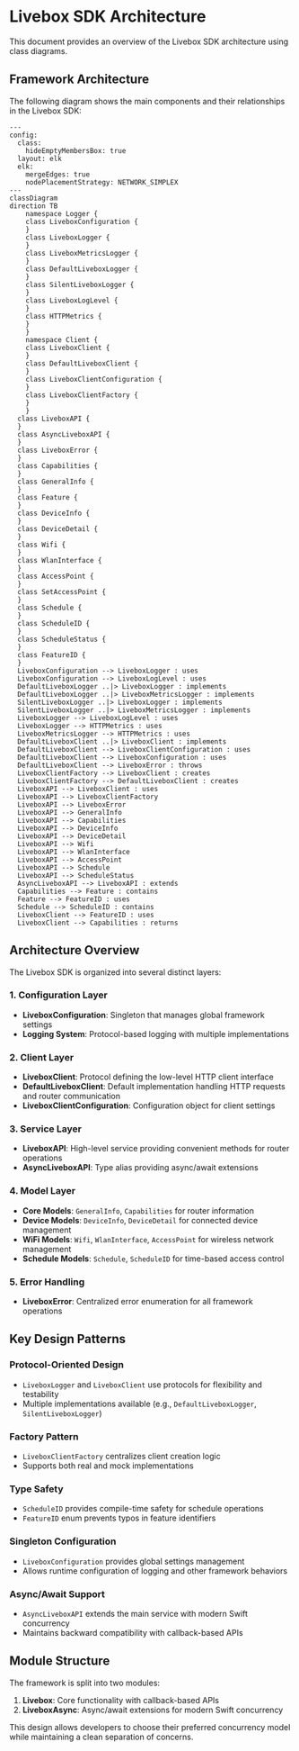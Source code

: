 # Livebox SDK Architecture

This document provides an overview of the Livebox SDK architecture using class diagrams.

## Framework Architecture

The following diagram shows the main components and their relationships in the Livebox SDK:

```mermaid
---
config:
  class:
    hideEmptyMembersBox: true
  layout: elk
  elk:
    mergeEdges: true
    nodePlacementStrategy: NETWORK_SIMPLEX
---
classDiagram
direction TB
	namespace Logger {
    class LiveboxConfiguration {
    }
    class LiveboxLogger {
    }
    class LiveboxMetricsLogger {
    }
    class DefaultLiveboxLogger {
    }
    class SilentLiveboxLogger {
    }
    class LiveboxLogLevel {
    }
    class HTTPMetrics {
    }
	}
	namespace Client {
    class LiveboxClient {
    }
    class DefaultLiveboxClient {
    }
    class LiveboxClientConfiguration {
    }
    class LiveboxClientFactory {
    }
	}
  class LiveboxAPI {
  }
  class AsyncLiveboxAPI {
  }
  class LiveboxError {
  }
  class Capabilities {
  }
  class GeneralInfo {
  }
  class Feature {
  }
  class DeviceInfo {
  }
  class DeviceDetail {
  }
  class Wifi {
  }
  class WlanInterface {
  }
  class AccessPoint {
  }
  class SetAccessPoint {
  }
  class Schedule {
  }
  class ScheduleID {
  }
  class ScheduleStatus {
  }
  class FeatureID {
  }
  LiveboxConfiguration --> LiveboxLogger : uses
  LiveboxConfiguration --> LiveboxLogLevel : uses
  DefaultLiveboxLogger ..|> LiveboxLogger : implements
  DefaultLiveboxLogger ..|> LiveboxMetricsLogger : implements
  SilentLiveboxLogger ..|> LiveboxLogger : implements
  SilentLiveboxLogger ..|> LiveboxMetricsLogger : implements
  LiveboxLogger --> LiveboxLogLevel : uses
  LiveboxLogger --> HTTPMetrics : uses
  LiveboxMetricsLogger --> HTTPMetrics : uses
  DefaultLiveboxClient ..|> LiveboxClient : implements
  DefaultLiveboxClient --> LiveboxClientConfiguration : uses
  DefaultLiveboxClient --> LiveboxConfiguration : uses
  DefaultLiveboxClient --> LiveboxError : throws
  LiveboxClientFactory --> LiveboxClient : creates
  LiveboxClientFactory --> DefaultLiveboxClient : creates
  LiveboxAPI --> LiveboxClient : uses
  LiveboxAPI --> LiveboxClientFactory
  LiveboxAPI --> LiveboxError
  LiveboxAPI --> GeneralInfo
  LiveboxAPI --> Capabilities
  LiveboxAPI --> DeviceInfo
  LiveboxAPI --> DeviceDetail
  LiveboxAPI --> Wifi
  LiveboxAPI --> WlanInterface
  LiveboxAPI --> AccessPoint
  LiveboxAPI --> Schedule
  LiveboxAPI --> ScheduleStatus
  AsyncLiveboxAPI --> LiveboxAPI : extends
  Capabilities --> Feature : contains
  Feature --> FeatureID : uses
  Schedule --> ScheduleID : contains
  LiveboxClient --> FeatureID : uses
  LiveboxClient --> Capabilities : returns
```

## Architecture Overview

The Livebox SDK is organized into several distinct layers:

### 1. Configuration Layer
- **LiveboxConfiguration**: Singleton that manages global framework settings
- **Logging System**: Protocol-based logging with multiple implementations

### 2. Client Layer
- **LiveboxClient**: Protocol defining the low-level HTTP client interface
- **DefaultLiveboxClient**: Default implementation handling HTTP requests and router communication
- **LiveboxClientConfiguration**: Configuration object for client settings

### 3. Service Layer
- **LiveboxAPI**: High-level service providing convenient methods for router operations
- **AsyncLiveboxAPI**: Type alias providing async/await extensions

### 4. Model Layer
- **Core Models**: `GeneralInfo`, `Capabilities` for router information
- **Device Models**: `DeviceInfo`, `DeviceDetail` for connected device management
- **WiFi Models**: `Wifi`, `WlanInterface`, `AccessPoint` for wireless network management
- **Schedule Models**: `Schedule`, `ScheduleID` for time-based access control

### 5. Error Handling
- **LiveboxError**: Centralized error enumeration for all framework operations

## Key Design Patterns

### Protocol-Oriented Design
- `LiveboxLogger` and `LiveboxClient` use protocols for flexibility and testability
- Multiple implementations available (e.g., `DefaultLiveboxLogger`, `SilentLiveboxLogger`)

### Factory Pattern
- `LiveboxClientFactory` centralizes client creation logic
- Supports both real and mock implementations

### Type Safety
- `ScheduleID` provides compile-time safety for schedule operations
- `FeatureID` enum prevents typos in feature identifiers

### Singleton Configuration
- `LiveboxConfiguration` provides global settings management
- Allows runtime configuration of logging and other framework behaviors

### Async/Await Support
- `AsyncLiveboxAPI` extends the main service with modern Swift concurrency
- Maintains backward compatibility with callback-based APIs

## Module Structure

The framework is split into two modules:

1. **Livebox**: Core functionality with callback-based APIs
2. **LiveboxAsync**: Async/await extensions for modern Swift concurrency

This design allows developers to choose their preferred concurrency model while maintaining a clean separation of concerns.
